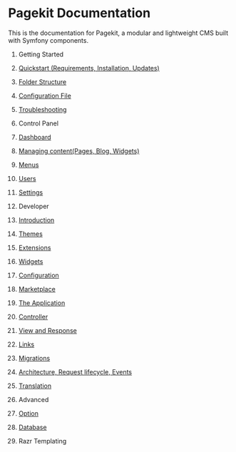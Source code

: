 Pagekit Documentation
=====================

This is the documentation for Pagekit, a modular and lightweight CMS built with
Symfony components.

1. Getting Started
  1. [Quickstart (Requirements, Installation, Updates)](quickstart.md)
  2. [Folder Structure](folder-structure.md)
  3. [Configuration File](configuration-file.md)
  4. [Troubleshooting](troubleshooting.md)

2. Control Panel
  1. [Dashboard](dashboard.md)
  2. [Managing content(Pages, Blog, Widgets) ](content.md)
  3. [Menus](menus.md)
  4. [Users](users.md)
  5. [Settings](settings.md)

3. Developer
  1. [Introduction](introduction.md)
  2. [Themes](theme.md)
  3. [Extensions](extension.md)
  4. [Widgets](widget.md)
  5. [Configuration](configuration.md)
  6. [Marketplace](marketplace.md)
  7. [The Application](application.md)
  8. [Controller](controller.md)
  9. [View and Response](view-response.md)
  10. [Links](links.md)
  11. [Migrations](migration.md)
  12. [Architecture, Request lifecycle, Events](architecture.md)
  13. [Translation](translation.md)

4. Advanced
  1. [Option](api-option.md)
  2. [Database](database.md)
  3. Razr Templating
